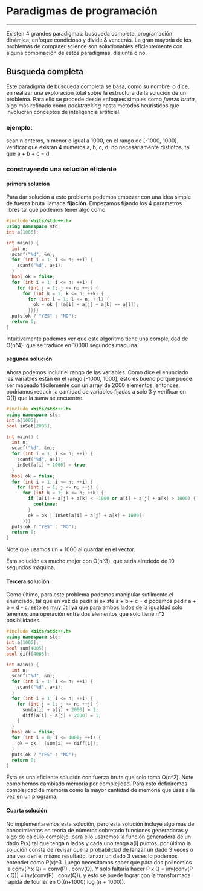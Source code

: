 # Paradigmas de programación 
----------------------------

Existen 4 grandes paradigmas: busqueda completa, programación dinámica, enfoque condicioso y 
divide & vencerás. La gran mayoría de los problemas de computer science son solucionables 
eficientemente con alguna combinación de estos paradigmas, disjunta o no.

## Busqueda completa

Este paradigma de busqueda completa se basa, como su nombre lo dice, en realizar una exploración total
sobre la estructura de la solución de un problema. Para ello se procede desde enfoques simples como
_fuerza bruta_, algo más refinado como _backtracking_ hasta métodos heurísticos que involucran conceptos
de inteligencia artificial.

### ejemplo:

sean n enteros, n menor o igual a 1000, en el rango de \[-1000, 1000\]. verificar que existan 4 números a, b, c, d, no
necesariamente distintos, tal que a + b + c = d.

### construyendo una solución eficiente 

#### primera solución

Para dar solución a este problema podemos empezar con una idea simple de fuerza bruta llamada __fijación__. Empezamos fijando
los 4 parametros libres tal que podemos tener algo como:

```cpp
#include <bits/stdc++.h>
using namespace std;
int a[1005];

int main() {
  int n;
  scanf("%d", &n);
  for (int i = 1; i <= n; ++i) {
    scanf("%d", a+i);
  } 
  bool ok = false;  
  for (int i = 1; i <= n; ++i) {
    for (int j = 1; j <= n; ++j) {
      for (int k = 1; k <= n; ++k) { 
        for (int l = 1; l <= n; ++l) {
          ok = ok | (a[i] + a[j] + a[k] == a[l]);
        }}}}
  puts(ok ? "YES" : "NO");
  return 0; 
}
```
Intuitivamente podemos ver que este algoritmo tiene una complejidad de O(n^4). que se traduce en 10000 segundos maquina.

#### segunda solución

Ahora podemos incluir el rango de las variables. Como dice el enunciado las variables están en el rango \[-1000, 1000\], esto es bueno porque puede ser mapeado fácilemente con un array de 2000 elementos, entonces, podriamos reducir la cantidad de variables fijadas a solo 3 y verificar en O(1) que la suma se encuentre.


```cpp
#include <bits/stdc++.h>
using namespace std;
int a[1005];
bool inSet[2005];

int main() {
  int n;
  scanf("%d", &n);
  for (int i = 1; i <= n; ++i) {
    scanf("%d", a+i);
    inSet[a[i] + 1000] = true;
  } 
  bool ok = false;  
  for (int i = 1; i <= n; ++i) {
    for (int j = 1; j <= n; ++j) {
      for (int k = 1; k <= n; ++k) { 
        if (a[i] + a[j] + a[k] < -1000 or a[i] + a[j] + a[k] > 1000) {
          continue;
        }
        ok = ok | inSet[a[i] + a[j] + a[k] + 1000];
      }}}
  puts(ok ? "YES" : "NO");
  return 0; 
}
```

Note que usamos un + 1000 al guardar en el vector. 

Esta solución es mucho mejor con O(n^3). que seria alrededo de 10 segundos máquina.

#### Tercera solución 

Como último, para este problema podemos manipular sutilmente el enunciado, tal que en vez de pedir si existe a + b + c = d podemos pedir a + b = d - c. esto es muy útil ya que para ambos lados de la igualdad solo tenemos una operación entre dos elementos que solo tiene n^2 posibilidades.


```cpp
#include <bits/stdc++.h>
using namespace std;
int a[1005];
bool sum[4005];
bool diff[4005];

int main() {
  int n;
  scanf("%d", &n);
  for (int i = 1; i <= n; ++i) {
    scanf("%d", a+i);
  } 
  for (int i = 1; i <= n; ++i) {
    for (int j = 1; j <= n; ++j) {
      sum[a[i] + a[j] + 2000] = 1;
      diff[a[i] - a[j] + 2000] = 1;
    }
  } 
  bool ok = false;  
  for (int i = 0; i <= 4000; ++i) {
    ok = ok | (sum[i] == diff[i]);
  }
  puts(ok ? "YES" : "NO");
  return 0; 
}
```
Esta es una eficiente solución con fuerza bruta que solo toma O(n^2). Note como hemos cambiado memoria por complejidad.
Para esto definiremos complejidad de memoria como la mayor cantidad de memoria que usas a la vez en un programa.

#### Cuarta solución

No implementaremos esta solución, pero esta solución incluye algo más de conocimientos en teoría de números sobretodo funciones generadoras y algo de cálculo complejo. para ello usaremos la función generadora de un dado P(x) tal que tenga n lados y cada uno tenga a\[i\] puntos. por último la solución consta de revisar que la probabilidad de lanzar un dado 3 veces o una vez den el mismo resultado. lanzar un dado 3 veces lo podemos entender como P(x)^3. Luego necesitamos saber que para dos polinomios la conv(P x Q) = conv(P) . conv(Q). Y solo faltaria hacer P x Q = inv(conv(P x Q)) = inv(conv(P) . conv(Q)). y esto se puede lograr con la transformada rápida de fourier en O((n+1000) log (n + 1000)).



